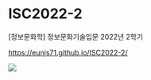 # ISC2022-2
[정보문화학] 정보문화기술입문 2022년 2학기

https://eunjs71.github.io/ISC2022-2/

![](https://eunjs71.github.io/ISC2022-2/image/logo.jpeg)

